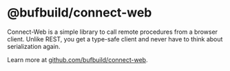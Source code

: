 # @bufbuild/connect-web

Connect-Web is a simple library to call remote procedures from a browser
client. Unlike REST, you get a type-safe client and never have to think about
serialization again.

Learn more at [github.com/bufbuild/connect-web](https://github.com/bufbuild/connect-web).
